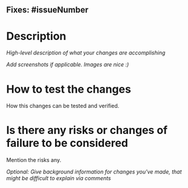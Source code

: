 ## Fixes: #issueNumber

# Description

*High-level description of what your changes are accomplishing*



*Add screenshots if applicable. Images are nice :)*

# How to test the changes

How this changes can be tested and verified.

# Is there any risks or changes of failure to be considered
Mention the risks any.

*Optional: Give background information for changes you've made, that might be difficult to explain via comments*

